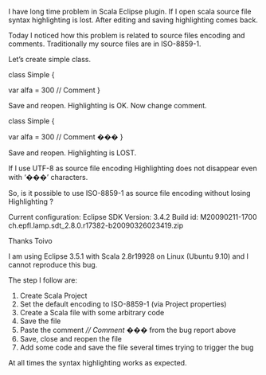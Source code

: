 I have long time problem in Scala Eclipse plugin.
If I open scala source file syntax highlighting is lost. 
After editing and saving highlighting comes back.

Today I noticed how this problem is related to source files encoding and comments.
Traditionally my source files are in ISO-8859-1.

Let’s create simple class.

class Simple {

  var alfa = 300		// Comment
}

Save and reopen. Highlighting is OK.
Now change comment.

class Simple {

  var alfa = 300		// Comment ���
}

Save and reopen. Highlighting is LOST.

If I use UTF-8 as source file encoding Highlighting does not disappear even with ‘���’ characters.

So, is it possible to use ISO-8859-1 as source file encoding without losing Highlighting ?


Current configuration:
Eclipse SDK   Version: 3.4.2
Build id: M20090211-1700
ch.epfl.lamp.sdt_2.8.0.r17382-b20090326023419.zip


Thanks
Toivo

I am using Eclipse 3.5.1 with Scala 2.8r19928 on Linux (Ubuntu 9.10) and I cannot reproduce this bug.

The step I follow are:
 1. Create Scala Project
 2. Set the default encoding to ISO-8859-1 (via Project properties)
 3. Create a Scala file with some arbitrary code
 4. Save the file
 5. Paste the comment _// Comment ���_ from the bug report above
 6. Save, close and reopen the file
 7. Add some code and save the file several times trying to trigger the bug


At all times the syntax highlighting works as expected.
